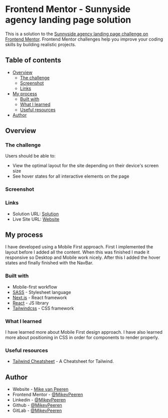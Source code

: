 # Frontend Mentor - Sunnyside agency landing page solution

This is a solution to the [Sunnyside agency landing page challenge on Frontend Mentor](https://www.frontendmentor.io/challenges/sunnyside-agency-landing-page-7yVs3B6ef). Frontend Mentor challenges help you improve your coding skills by building realistic projects.

## Table of contents

- [Overview](#overview)
  - [The challenge](#the-challenge)
  - [Screenshot](#screenshot)
  - [Links](#links)
- [My process](#my-process)
  - [Built with](#built-with)
  - [What I learned](#what-i-learned)
  - [Useful resources](#useful-resources)
- [Author](#author)

## Overview

### The challenge

Users should be able to:

- View the optimal layout for the site depending on their device's screen size
- See hover states for all interactive elements on the page

### Screenshot

### Links

- Solution URL: [Solution](https://sunnyside-agency-landing-page-three-blue.vercel.app/)
- Live Site URL: [Website](https://your-live-site-url.com)

## My process

I have developed using a Mobile First approach. First I implemented the layout before I added all the content. When this was finished I made it responsive so Desktop and Mobile work nicely. After this I added the hover states and finally finished with the NavBar.

### Built with

- Mobile-first workflow
- [SASS](https://sass-lang.com/) - Stylesheet language
- [Next.js](https://nextjs.org/) - React framework
- [React](https://reactjs.org/) - JS library
- [Tailwindcss](https://tailwindcss.com/) - CSS framework

### What I learned

I have learned more about Mobile First design approach. I have also learned more about positioning in CSS in order for components to render properly.

### Useful resources

- [Tailwind Cheatsheet](https://nerdcave.com/tailwind-cheat-sheet) - A Cheatsheet for Tailwind.

## Author

- Website - [Mike van Peeren](https://mikevpeeren.nl/)
- Frontend Mentor - [@MikevPeeren](https://www.frontendmentor.io/profile/MikevPeeren)
- Linkedin - [@MikevPeeren](https://www.linkedin.com/in/mikevpeeren/)
- Github - [@MikevPeeren](https://www.github.com/MikevPeeren)
- GitLab - [@MikevPeeren](https://www.gitlab.com/MikevPeeren)
